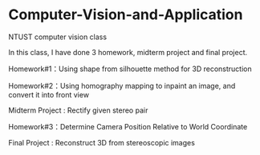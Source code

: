 # Computer-Vision-and-Application
NTUST computer vision class

In this class, I have done 3 homework, midterm project and final project.


Homework#1：Using shape from silhouette method for 3D reconstruction

Homework#2：Using homography mapping to inpaint an image, and convert it into front view

Midterm Project : Rectify given stereo pair

Homework#3：Determine Camera Position Relative to World Coordinate

Final Project : Reconstruct 3D from stereoscopic images

